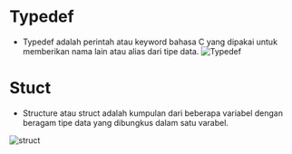 # Typedef
* Typedef adalah perintah atau keyword bahasa C yang dipakai untuk memberikan nama lain atau alias dari tipe data.
![Typedef](https://www.duniailkom.com/wp-content/uploads/2018/10/Contoh-kode-program-typedef-bahasa-pemrograman-C.png)

# Stuct
* Structure atau struct adalah kumpulan dari beberapa variabel dengan beragam tipe data yang dibungkus dalam satu varabel.

![struct](https://www.petanikode.com/img/c/struct/struct.webp)